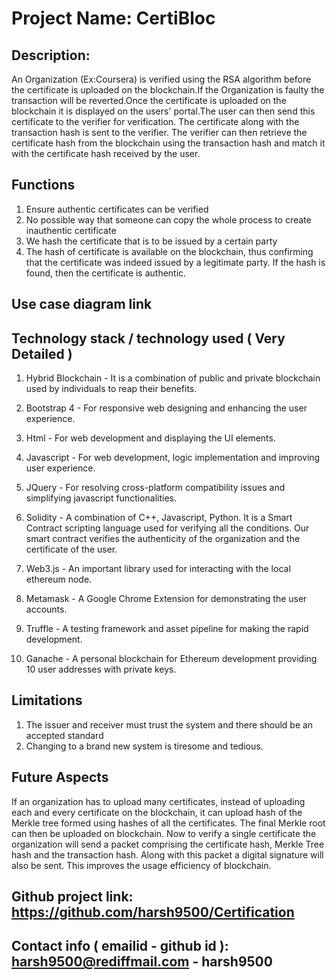 # Project Name: CertiBloc

## Description:
An Organization (Ex:Coursera) is verified using the RSA algorithm before the certificate is uploaded on the blockchain.If the Organization is faulty the transaction will be reverted.Once the certificate is uploaded on the blockchain it is displayed on the users' portal.The user can then send this certificate to the verifier for verification. The certificate along with the transaction hash is sent to the verifier. The verifier can then retrieve the certificate hash from the blockchain using the transaction hash and match it with the certificate hash received by the user.

## Functions
1. Ensure authentic certificates can be verified
2. No possible way that someone can copy the whole process to create
inauthentic certificate
3. We hash the certificate that is to be issued by a certain party
4. The hash of certificate is available on the blockchain, thus confirming that the certificate was indeed issued by a legitimate party. If the hash is found, then the certificate is authentic.

## Use case diagram link


## Technology stack / technology used ( Very Detailed )
1. Hybrid Blockchain - It is a combination of public and private blockchain used by individuals to reap their benefits.

2. Bootstrap 4 - For responsive web designing and enhancing the user experience.

3. Html - For web development and displaying the UI elements.

4. Javascript - For web development, logic implementation and improving user experience.

5. JQuery - For resolving cross-platform compatibility issues and simplifying javascript functionalities.

6. Solidity - A combination of C++, Javascript, Python. It is a Smart Contract scripting language used for verifying all the conditions. Our smart contract verifies the authenticity of the organization and the certificate of the user.

7. Web3.js - An important library used for interacting with the local ethereum node.

8. Metamask - A Google Chrome Extension for demonstrating the user accounts.

9. Truffle - A testing framework and asset pipeline for making the rapid development.

10. Ganache - A personal blockchain for Ethereum development providing 10 user addresses with private keys.

## Limitations
1. The issuer and receiver must trust the system and
there should be an accepted standard
2. Changing to a brand new system is tiresome and
tedious.

## Future Aspects
If an organization has to upload many certificates, instead of uploading each and every certificate on the blockchain, it can upload hash of the Merkle tree formed using hashes of all the certificates. The final Merkle root can then be uploaded on blockchain. Now to verify a single certificate the organization will send a packet comprising the certificate hash, Merkle Tree hash and the transaction hash. Along with this packet a digital signature will also be sent. This improves the usage efficiency of blockchain.

## Github project link: https://github.com/harsh9500/Certification

## Contact info ( emailid - github id ): harsh9500@rediffmail.com - harsh9500
